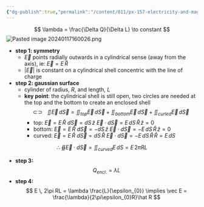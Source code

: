 ```yaml
---
{"dg-publish":true,"permalink":"/content/011/px-157-electricity-and-magnetism/px-157-b-electric-fields/i-field/px-157-b5c-electric-field-from-an-infinite-line-of-charge/","created":"2024-10-01T18:27:10.073+01:00","updated":"2024-11-26T20:07:31.325+00:00"}
---
```


$$
\lambda = \frac{\Delta Q}{\Delta L} \to constant
$$
![Pasted image 20240117160026.png](/img/user/pics/Pasted%20image%2020240117160026.png)
- **step 1: symmetry**
	- $\vec E$ points radially outwards in a cylindrical sense (away from the axis), ie: $\vec E = E \, \hat R$
	- $|\vec E|$ is constant on a cylindrical shell concentric with the line of charge
- **step 2: gaussian surface**
	- cylinder of radius, $R$, and length, $L$
	- **key point**: the cylindrical shell is still open, two circles are needed at the top and the bottom to create an enclosed shell
	$$\newcommand{\oiint}{\subset\!\supset \!\!\!\!\!\!\!\!\!\!\iint}
	\oiint \vec E \, d\vec S = \iint_{top} \vec E \, d\vec S + \iint_{bottom}\vec E \, d\vec S + \iint _{curled} \vec E \, d\vec S$$
		- top: 
			$\vec E = E \, \hat R$
			$d\vec S = dS \, \hat z$
			$\vec E \cdot d\vec S = E \, dS \, \hat R \, \hat z = 0$
		- bottom: 
			$\vec E = E \,\hat R$ 
			$d\vec S = -dS \, \hat z$
			$\vec E \cdot d\vec S = -E \, dS \, \hat R \, \hat z = 0$
		- curved: 
			$\vec E = E \,\hat R$ 
			$d\vec S = dS \, \hat R$
			$\vec E \cdot d\vec S = -E \, dS \, \hat R \, \hat R = E \, dS$
	
$$
\therefore \;\oiint \vec E \cdot d\vec S = \iint_{curved}E \, dS = E \, 2\pi R L
$$
- **step 3:**
$$
Q_{encl.}=\lambda L
$$
- **step 4:**
$$
E \, 2\pi RL = \lambda \frac{L}{\epsilon_{0}} \implies \vec E = \frac{\lambda}{2\pi\epsilon_{0}R}\hat R
$$

